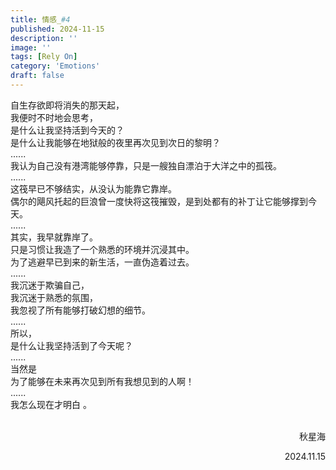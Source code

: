 ```yaml
---
title: 情感_#4
published: 2024-11-15
description: ''
image: ''
tags: [Rely On]
category: 'Emotions'
draft: false 
---
```


自生存欲即将消失的那天起，<br>
我便时不时地会思考，<br>
是什么让我坚持活到今天的？<br>
是什么让我能够在地狱般的夜里再次见到次日的黎明？<br>
......<br>
我认为自己没有港湾能够停靠，只是一艘独自漂泊于大洋之中的孤筏。<br>
......<br>
这筏早已不够结实，从没认为能靠它靠岸。<br>
偶尔的飓风托起的巨浪曾一度快将这筏摧毁，是到处都有的补丁让它能够撑到今天。<br>
......<br>
​其实，我早就靠岸了。<br>
​只是习惯让我造了一个熟悉的环境并沉浸其中。<br>
​为了逃避早已到来的新生活，一直伪造着过去。<br>
​......<br>
​我沉迷于欺骗自己，<br>
​我沉迷于熟悉的氛围，<br>
​我忽视了所有能够打破幻想的细节。<br>
​......<br>
​所以，<br>
是什么让我坚持活到了今天呢？<br>
​......<br>
​当然是​<br>
为了能够在未来再次见到所有我想见到的人啊！<br>
​......<br>
​我怎么现在才明白 。<br>
​<br>
<p style="text-align: right;">秋星海</p>
<p style="text-align: right;">2024.11.15</p>